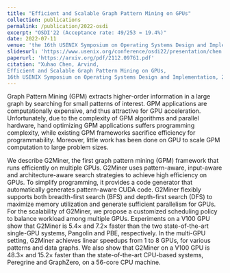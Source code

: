 ```yaml
---
title: "Efficient and Scalable Graph Pattern Mining on GPUs"
collection: publications
permalink: /publication/2022-osdi
excerpt: "OSDI'22 (Acceptance rate: 49/253 ≈ 19.4%)"
date: 2022-07-11
venue: 'the 16th USENIX Symposium on Operating Systems Design and Implementation'
slidesurl: 'https://www.usenix.org/conference/osdi22/presentation/chen'
paperurl: 'https://arxiv.org/pdf/2112.09761.pdf'
citation: "Xuhao Chen, Arvind,
Efficient and Scalable Graph Pattern Mining on GPUs,
16th USENIX Symposium on Operating Systems Design and Implementation, 2022."
---
```


Graph Pattern Mining (GPM) extracts higher-order information in a large graph by searching for small patterns of interest. GPM applications are computationally expensive, and thus attractive for GPU acceleration. Unfortunately, due to the complexity of GPM algorithms and parallel hardware, hand optimizing GPM applications suffers programming complexity, while existing GPM frameworks sacrifice efficiency for programmability. Moreover, little work has been done on GPU to scale GPM computation to large problem sizes.

We describe G2Miner, the first graph pattern mining (GPM) framework that runs efficiently on multiple GPUs. G2Miner uses pattern-aware, input-aware and architecture-aware search strategies to achieve high efficiency on GPUs. To simplify programming, it provides a code generator that automatically generates pattern-aware CUDA code. G2Miner flexibly supports both breadth-first search (BFS) and depth-first search (DFS) to maximize memory utilization and generate sufficient parallelism for GPUs. For the scalability of G2Miner, we propose a customized scheduling policy to balance workload among multiple GPUs. Experiments on a V100 GPU show that G2Miner is 5.4× and 7.2× faster than the two state-of-the-art single-GPU systems, Pangolin and PBE, respectively. In the multi-GPU setting, G2Miner achieves linear speedups from 1 to 8 GPUs, for various patterns and data graphs. We also show that G2Miner on a V100 GPU is 48.3× and 15.2× faster than the state-of-the-art CPU-based systems, Peregrine and GraphZero, on a 56-core CPU machine.
